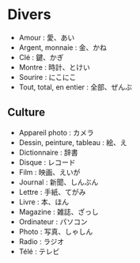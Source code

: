 # Divers

- Amour : 愛、あい
- Argent, monnaie : 金、かね
- Clé : 鍵、かぎ
- Montre : 時計、とけい
- Sourire : にこにこ
- Tout, total, en entier : 全部、ぜんぶ

## Culture

- Appareil photo : カメラ
- Dessin, peinture, tableau : 絵、え
- Dictionnaire : 辞書
- Disque : レコード
- Film : 映画、えいが
- Journal : 新聞、しんぶん
- Lettre : 手紙、てがみ
- Livre : 本、ほん
- Magazine : 雑誌、ざっし
- Ordinateur : パソコン
- Photo : 写真、しゃしん
- Radio : ラジオ
- Télé : テレビ
